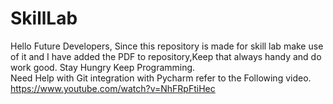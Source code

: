 # SkillLab
Hello Future Developers,
Since this repository is made for skill lab make use of it and I have added the PDF to repository,Keep that always handy and do work good.
Stay Hungry Keep Programming.<br />
Need Help with Git integration with Pycharm refer to the Following video.
https://www.youtube.com/watch?v=NhFRpFtiHec
